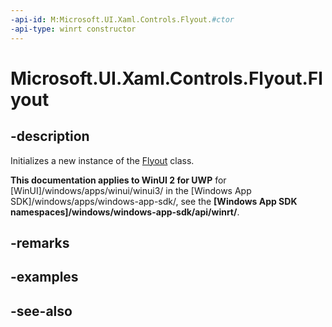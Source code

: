 ```yaml
---
-api-id: M:Microsoft.UI.Xaml.Controls.Flyout.#ctor
-api-type: winrt constructor
---
```


<!-- Method syntax
public Flyout()
-->

# Microsoft.UI.Xaml.Controls.Flyout.Flyout

## -description
Initializes a new instance of the [Flyout](flyout.md) class.

**This documentation applies to WinUI 2 for UWP** for [WinUI]/windows/apps/winui/winui3/ in the [Windows App SDK]/windows/apps/windows-app-sdk/, see the **[Windows App SDK namespaces]/windows/windows-app-sdk/api/winrt/**.

## -remarks

## -examples

## -see-also
